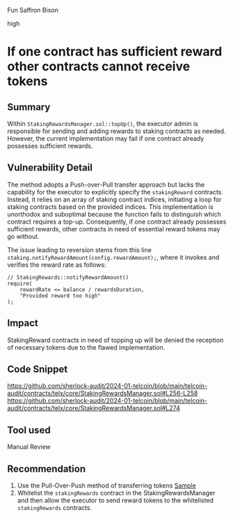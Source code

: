 Fun Saffron Bison

high

# If one contract has sufficient reward other contracts cannot receive tokens

## Summary
Within `StakingRewardsManager.sol::topUp()`, the executor admin is responsible for sending and adding rewards to staking contracts as needed. However, the current implementation may fail if one contract already possesses sufficient rewards.

## Vulnerability Detail
The method adopts a Push-over-Pull transfer approach but lacks the capability for the executor to explicitly specify the `stakingReward` contracts. Instead, it relies on an array of staking contract indices, initiating a loop for staking contracts based on the provided indices. This implementation is unorthodox and suboptimal because the function fails to distinguish which contract requires a top-up. Consequently, if one contract already possesses sufficient rewards, other contracts in need of essential reward tokens may go without.

The issue leading to reversion stems from this line `staking.notifyRewardAmount(config.rewardAmount);`, where it invokes and verifies the reward rate as follows:

```solidity
// StakingRewards::notifyRewardAmount()
require(
    rewardRate <= balance / rewardsDuration,
    "Provided reward too high"
);
```

## Impact
StakingReward contracts in need of topping up will be denied the reception of necessary tokens due to the flawed implementation.
## Code Snippet
https://github.com/sherlock-audit/2024-01-telcoin/blob/main/telcoin-audit/contracts/telx/core/StakingRewardsManager.sol#L256-L258
https://github.com/sherlock-audit/2024-01-telcoin/blob/main/telcoin-audit/contracts/telx/core/StakingRewardsManager.sol#L274
## Tool used

Manual Review

## Recommendation
1) Use the Pull-Over-Push method of transferring tokens [Sample](https://fravoll.github.io/solidity-patterns/pull_over_push.html)
2) Whitelist the `stakingRewards` contract in the StakingRewardsManager and then allow the executor to send reward tokens to the whitelisted `stakingRewards` contracts.